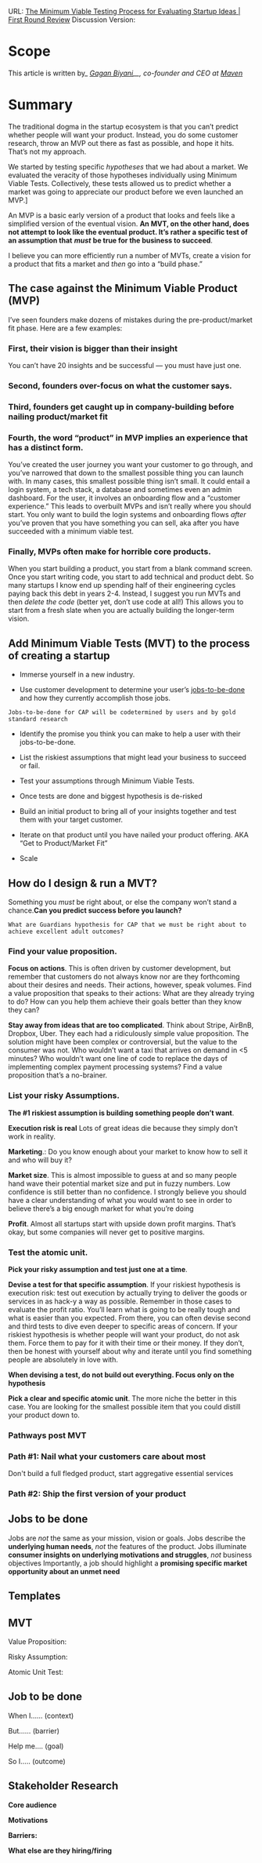 



URL: [The Minimum Viable Testing Process for Evaluating Startup Ideas | First Round Review](https://review.firstround.com/the-minimum-viable-testing-process-for-evaluating-startup-ideas)
Discussion Version: 
 # Scope 
 
This article is written by_ _[Gagan Biyani](https://twitter.com/gaganbiyani "null")__, co-founder and CEO at_ _[Maven](https://maven.com/ "null")_

# Summary

The traditional dogma in the startup ecosystem is that you can’t predict whether people will want your product. Instead, you do some customer research, throw an MVP out there as fast as possible, and hope it hits. That’s not my approach.

We started by testing specific _hypotheses_ that we had about a market. We evaluated the veracity of those hypotheses individually using Minimum Viable Tests. Collectively, these tests allowed us to predict whether a market was going to appreciate our product before we even launched an MVP.]

 An MVP is a basic early version of a product that looks and feels like a simplified version of the eventual vision. **An MVT, on the other hand, does not attempt to look like the eventual product. It’s rather a specific test of an assumption that** **_must_** **be true for the business to succeed**.
 
 I believe you can more efficiently run a number of MVTs, create a vision for a product that fits a market and _then_ go into a “build phase.”

## **The case against the Minimum Viable Product (MVP)**

I’ve seen founders make dozens of mistakes during the pre-product/market fit phase. Here are a few examples:

### **First, their vision is bigger than their insight**
You can’t have 20 insights and be successful — you must have just one.

### **Second, founders over-focus on what the customer says**.

### **Third, founders get caught up in company-building before nailing product/market fit**

### **Fourth, the word “product” in MVP implies an experience that has a distinct form**. 
You’ve created the user journey you want your customer to go through, and you’ve narrowed that down to the smallest possible thing you can launch with. In many cases, this smallest possible thing isn’t small. It could entail a login system, a tech stack, a database and sometimes even an admin dashboard. For the user, it involves an onboarding flow and a “customer experience.” This leads to overbuilt MVPs and isn’t really where you should start. You only want to build the login systems and onboarding flows _after_ you’ve proven that you have something you can sell, aka after you have succeeded with a minimum viable test.

### **Finally, MVPs often make for horrible core products.** 
When you start building a product, you start from a blank command screen. Once you start writing code, you start to add technical and product debt. So many startups I know end up spending half of their engineering cycles paying back this debt in years 2-4. Instead, I suggest you run MVTs and then _delete the code_ (better yet, don’t use code at all!) This allows you to start from a fresh slate when you are actually building the longer-term vision.


## **Add Minimum Viable Tests (MVT) to the process of creating a startup**

- Immerse yourself in a new industry.

- Use customer development to determine your user’s [jobs-to-be-done](https://review.firstround.com/build-products-that-solve-real-problems-with-this-lightweight-jtbd-framework "null") and how they currently accomplish those jobs.

```co
Jobs-to-be-done for CAP will be codetermined by users and by gold standard research
```

- Identify the promise you think you can make to help a user with their jobs-to-be-done.

- List the riskiest assumptions that might lead your business to succeed or fail.

- Test your assumptions through Minimum Viable Tests.

- Once tests are done and biggest hypothesis is de-risked

- Build an initial product to bring all of your insights together and test them with your target customer.

- Iterate on that product until you have nailed your product offering. AKA “Get to Product/Market Fit”

- Scale


## **How do I design & run a MVT?**

Something you _must_ be right about, or else the company won’t stand a chance.**Can you predict success before you launch?**

```co
What are Guardians hypothesis for CAP that we must be right about to achieve excellent adult outcomes?

```
### **Find your value proposition.**


**Focus on actions**. This is often driven by customer development, but remember that customers do not always know nor are they forthcoming about their desires and needs. Their actions, however, speak volumes. Find a value proposition that speaks to their actions: What are they already trying to do? How can you help them achieve their goals better than they know they can?

**Stay away from ideas that are too complicated**. Think about Stripe, AirBnB, Dropbox, Uber. They each had a ridiculously simple value proposition. The solution might have been complex or controversial, but the value to the consumer was not. Who wouldn’t want a taxi that arrives on demand in <5 minutes? Who wouldn’t want one line of code to replace the days of implementing complex payment processing systems? Find a value proposition that’s a no-brainer.


### **List your risky Assumptions.**

**The #1 riskiest assumption is building something people don’t want**.

**Execution risk is real**  Lots of great ideas die because they simply don’t work in reality.

**Marketing**.: Do you know enough about your market to know how to sell it and who will buy it?

**Market size**. This is almost impossible to guess at and so many people hand wave their potential market size and put in fuzzy numbers. Low confidence is still better than no confidence. I strongly believe you should have a clear understanding of what you would want to see in order to believe there’s a big enough market for what you’re doing

**Profit**. Almost all startups start with upside down profit margins. That’s okay, but some companies will never get to positive margins.


### **Test the atomic unit.**

**Pick your risky assumption and test just one at a time**.

**Devise a test for that specific assumption**. If your riskiest hypothesis is execution risk: test out execution by actually trying to deliver the goods or services in as hack-y a way as possible. Remember in those cases to evaluate the profit ratio. You’ll learn what is going to be really tough and what is easier than you expected. From there, you can often devise second and third tests to dive even deeper to specific areas of concern. If your riskiest hypothesis is whether people will want your product, do not ask them. Force them to pay for it with their time or their money. If they don’t, then be honest with yourself about why and iterate until you find something people are absolutely in love with.


**When devising a test, do not build out everything. Focus only on the hypothesis**

**Pick a clear and specific atomic unit**. The more niche the better in this case. You are looking for the smallest possible item that you could distill your product down to.

### **Pathways post MVT**

### **Path #1: Nail what your customers care about most** 

Don't build a full fledged product, start aggregative essential services

### **Path #2: Ship the first version of your product**

## **Jobs to be done**

Jobs are _not_ the same as your mission, vision or goals.
Jobs describe the **underlying human needs**, _not_ the features of the product.
Jobs illuminate **consumer insights on underlying motivations and struggles**, _not_ business objectives
Importantly, a job should highlight a **promising specific market opportunity about an unmet need**


## **Templates**

## MVT
Value Proposition: 


Risky Assumption:


Atomic Unit Test: 


## Job to be done

When I…… (context)

But…… (barrier)

Help me…. (goal)

So I….. (outcome)


## Stakeholder Research

**Core audience**

**Motivations**

**Barriers:**


**What else are they hiring/firing**